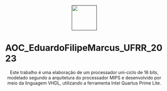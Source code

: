 <br />
<p align="center">
  <a href="">
    <img src="https://user-images.githubusercontent.com/49700354/114078715-a61b2f00-987f-11eb-8eef-6fd7cfc17d33.png" alt="" width="80" height="80">
  </a>

# AOC_EduardoFilipeMarcus_UFRR_2023
 <p align="center">    
  Este trabalho é uma elaboração de um processador uni-ciclo de 16 bits, modelado segundo a arquitetura do processador MIPS e desenvolvido por meio da linguagem VHDL, utilizando a ferramenta Intel Quartus Prime Lite.
    </a>
  </p>
</p>
